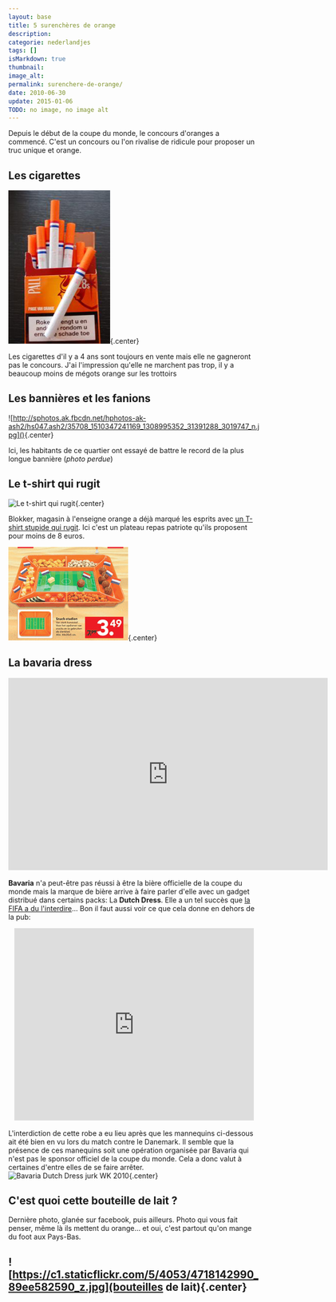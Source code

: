 ```yaml
---
layout: base
title: 5 surenchères de orange
description: 
categorie: nederlandjes
tags: []
isMarkdown: true
thumbnail: 
image_alt: 
permalink: surenchere-de-orange/
date: 2010-06-30
update: 2015-01-06
TODO: no image, no image alt
---
```




Depuis le début de la coupe du monde, le concours d'oranges a commencé. C'est un concours ou l'on rivalise de ridicule pour proposer un truc unique et orange. 

## Les cigarettes

![Orange Pall Mall cigarettes](WK2010-Pall-Mall-orange.jpg){.center}

Les cigarettes d'il y a 4 ans sont toujours en vente mais elle ne gagneront pas le concours. J'ai l'impression qu'elle ne marchent pas trop, il y a beaucoup moins de mégots orange sur les trottoirs

## Les bannières et les fanions

![http://sphotos.ak.fbcdn.net/hphotos-ak-ash2/hs047.ash2/35708_1510347241169_1308995352_31391288_3019747_n.jpg]()<!-- TODO: Add image alt -->{.center}

Ici, les habitants de ce quartier ont essayé de battre le record de la plus longue bannière (*photo perdue*)

## Le t-shirt qui rugit

![Le t-shirt qui rugit](.brulshirt_m.jpg){.center}

Blokker, magasin à l'enseigne orange a déjà marqué les esprits avec [un T-shirt stupide qui rugit](https://www.youtube.com/watch?v=H1BeH45biQ0). Ici c'est un plateau repas patriote qu'ils proposent pour moins de 8 euros.

![Plateau télé foot orange](plateau-tele-orange.jpg){.center}

## La bavaria dress

<!-- HTML -->
<div align=center>
<object width="640" height="385"><param name="movie" value="http://www.youtube.com/v/cq2zDpRn0bU&hl=nl_NL&fs=1&"></param><param name="allowFullScreen" value="true"></param><param name="allowscriptaccess" value="always"></param><embed src="http://www.youtube.com/v/cq2zDpRn0bU&hl=nl_NL&fs=1&" type="application/x-shockwave-flash" allowscriptaccess="always" allowfullscreen="true" width="640" height="385"></embed></object>
</div>
<!-- / HTML -->

**Bavaria** n'a peut-être pas réussi à être la bière officielle de la coupe du monde mais la marque de bière arrive à faire parler d'elle avec un gadget distribué dans certains packs: La **Dutch Dress**. Elle a un tel succès que [la FIFA a du l'interdire](http://www.iol.co.za/index.php?set_id=6&click_id=2871&art_id=vn20100615044444433C406692)... Bon il faut aussi voir ce que cela donne en dehors de la pub:


<!-- HTML -->
<div align=center>
<object width="480" height="385"><param name="movie" value="http://www.youtube.com/v/ZzDTtHMFfRo&hl=nl_NL&fs=1&"></param><param name="allowFullScreen" value="true"></param><param name="allowscriptaccess" value="always"></param><embed src="http://www.youtube.com/v/ZzDTtHMFfRo&hl=nl_NL&fs=1&" type="application/x-shockwave-flash" allowscriptaccess="always" allowfullscreen="true" width="480" height="385"></embed></object></div>
<!-- / HTML -->


L'interdiction de cette robe a eu lieu après que les mannequins ci-dessous ait été bien en vu lors du match contre le Danemark. Il semble que la présence de ces manequins soit une opération organisée par Bavaria qui n'est pas le sponsor officiel de la coupe du monde. Cela a donc valut à certaines d'entre elles de se faire arrêter.
![Bavaria Dutch Dress jurk WK 2010](.bavariadressjurkjewk2010_1200_2000_m.jpg){.center}

## C'est quoi cette bouteille de lait ?
Dernière photo, glanée sur facebook, puis ailleurs. Photo qui vous fait penser, même là ils mettent du orange... et oui, c'est partout qu'on mange du foot aux Pays-Bas.

![https://c1.staticflickr.com/5/4053/4718142990_89ee582590_z.jpg](bouteilles de lait){.center}
---
<!-- post notes:
https://endasscicli.wordpress.com/2010/06/30/mondiali2010-le-bionde-hostess-birraie-olandesi/ 
oranje meiden
http://www.oranje-gekte.nl/meiden/Weer_de_Bavaria_meiden/
--->
